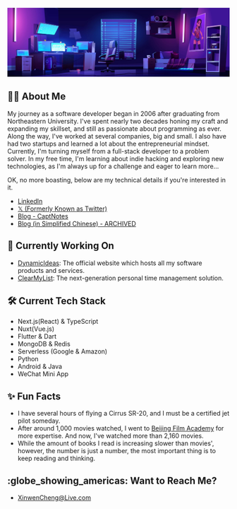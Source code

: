 [<img src="./banner.jpg" alt="# 👋 Hi there! I'm Michael Cheng" title="# 👋 Hi there! I'm Michael Cheng"/>](https://twitter.com/captnotes)

## :technologist: About Me

My journey as a software developer began in 2006 after graduating from Northeastern University. I've spent nearly two decades honing my craft and expanding my skillset, and still as passionate about programming as ever. Along the way, I've worked at several companies, big and small. I also have had two startups and learned a lot about the entrepreneurial mindset. Currently, I'm turning myself from a full-stack developer to a problem solver. In my free time, I'm learning about indie hacking and exploring new technologies, as I'm always up for a challenge and eager to learn more...

OK, no more boasting, below are my technical details if you're interested in it.

- [LinkedIn](https://www.linkedin.com/in/xinwencheng)
- [𝕏 (Formerly Known as Twitter)](https://twitter.com/captnotes)
- [Blog - CaptNotes](https://captnotes.medium.com)
- [Blog (in Simplified Chinese) - ARCHIVED](https://captnotes.github.io)

## :file_folder: Currently Working On

- [DynamicIdeas](https://dynamicideas.ai): The official website which hosts all my software products and services.
- [ClearMyList](https://clearmylist.io): The next-generation personal time management solution.

## :hammer_and_wrench: Current Tech Stack

- Next.js(React) & TypeScript
- Nuxt(Vue.js)
- Flutter & Dart
- MongoDB & Redis
- Serverless (Google & Amazon)
- Python
- Android & Java
- WeChat Mini App

## :sparkles: Fun Facts

- I have several hours of flying a Cirrus SR-20, and I must be a certified jet pilot someday.
- After around 1,000 movies watched, I went to [Beijing Film Academy](https://eng.bfa.edu.cn) for more expertise. And now, I've watched more than 2,160 movies.
- While the amount of books I read is increasing slower than movies', however, the number is just a number, the most important thing is to keep reading and thinking.

## :globe_showing_americas: Want to Reach Me?

- [XinwenCheng@Live.com](mailto:XinwenCheng@Live.com?subject=Greeting%20from%20a%20GitHub%20user)

<!-- Emoji icons: https://emojipedia.org -->
